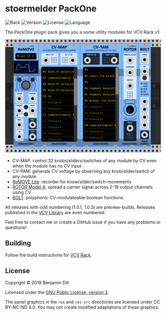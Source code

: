 # stoermelder PackOne

<!-- Version and License Badges -->
![Rack](https://img.shields.io/badge/Rack-1.0.0-red.svg?style=flat-square)
![Version](https://img.shields.io/badge/version-1.0.0-green.svg?style=flat-square)
![License](https://img.shields.io/badge/license-GPLv3-blue.svg?style=flat-square)
![Language](https://img.shields.io/badge/language-C++-yellow.svg?style=flat-square)

The PackOne plugin pack gives you a some utility modules for VCV Rack v1:

![Intro image](./docs/intro.png)

- CV-MAP: control 32 knobs/sliders/switches of any module by CV even when the module has no CV input
- CV-PAM: generate CV voltage by observing any knob/slider/switch of any module
- [ReMOVE Lite](./docs/ReMove.md): recorder for know/silder/switch-movements
- [ROTOR Model A](./docs/RotorA.md): spread a carrier signal across 2-16 output channels using CV
- [BOLT](./docs/Bolt.md): polyphonic CV-modulateable boolean functions

All releases with odd numbering (1.0.1, 1.0.3) are preview-builds. Releases published in the [VCV Library](https://vcvrack.com/plugins.html#packone) are even numbered.

Feel free to contact me or create a GitHub issue if you have any problems or questions!

## Building

Follow the build instructions for [VCV Rack](https://vcvrack.com/manual/Building.html#building-rack-plugins).

## License

Copyright © 2019 Benjamin Dill

Licensed under the [GNU Public License, version 3](https://www.gnu.org/licenses/gpl-3.0.en.html).

The panel graphics in the `res` and `res-src` directories are licensed under CC BY-NC-ND 4.0. You may not create modified adaptations of these graphics.